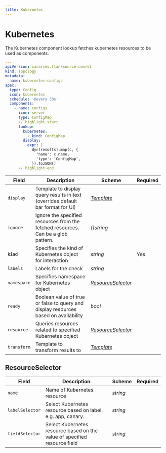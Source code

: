 ```yaml
---
title: Kubernetes
---
```


# <Icon name="k8s" /> Kubernetes

The Kubernetes component lookup fetches kubernetes resources to be used as components.

```yaml title="kube-check.yml"
---
apiVersion: canaries.flanksource.com/v1
kind: Topology
metadata:
  name: kubernetes-configs
spec:
  type: Config
  icon: kubernetes
  schedule: '@every 30s'
  components:
    - name: configs
      icon: server
      type: ConfigMap
      // highlight-start
      lookup:
        kubernetes:
          - kind: ConfigMap
        display:
          expr: |
            dyn(results).map(c, {
              'name': c.name,
              'type': 'ConfigMap',
            }).toJSON()
      // highlight-end
```

| Field       | Description                                                                         | Scheme                                  | Required |
| ----------- | ----------------------------------------------------------------------------------- | --------------------------------------- | -------- |
| `display`   | Template to display query results in text (overrides default bar format for UI)     | [_Template_](../concepts/templating.md) |          |
| `ignore`    | Ignore the specified resources from the fetched resources. Can be a glob pattern.   | _[]string_                              |          |
| **`kind`**  | Specifies the kind of Kubernetes object for interaction                             | _string_                                | Yes      |
| `labels`    | Labels for the check                                                                | _string_                                |          |
| `namespace` | Specifies namespace for Kubernetes object                                           | [_ResourceSelector_](#resourceselector) |          |
| `ready`     | Boolean value of true or false to query and display resources based on availability | _bool_                                  |          |
| `resource`  | Queries resources related to specified Kubernetes object                            | [_ResourceSelector_](#resourceselector) |          |
| `transform` | Template to transform results to                                                    | [_Template_](../concepts/templating.md) |          |

## ResourceSelector

| Field           | Description                                                               | Scheme   | Required |
| --------------- | ------------------------------------------------------------------------- | -------- | -------- |
| `name`          | Name of Kubernetes resource                                               | _string_ |          |
| `labelSelector` | Select Kubernetes resource based on label. e.g. app, canary.              | _string_ |
| `fieldSelector` | Select Kubernetes resource based on the value of specified resource field | _string_ |
